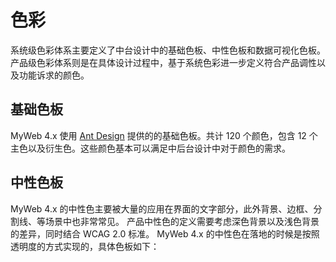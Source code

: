 # 色彩

系统级色彩体系主要定义了中台设计中的基础色板、中性色板和数据可视化色板。产品级色彩体系则是在具体设计过程中，基于系统色彩进一步定义符合产品调性以及功能诉求的颜色。

## 基础色板

MyWeb 4.x 使用 [Ant Design](https://ant.design/docs/spec/colors-cn) 提供的的基础色板。共计 120 个颜色，包含 12 个主色以及衍生色。这些颜色基本可以满足中后台设计中对于颜色的需求。

<Colors></Colors>

## 中性色板

MyWeb 4.x 的中性色主要被大量的应用在界面的文字部分，此外背景、边框、分割线、等场景中也非常常见。
产品中性色的定义需要考虑深色背景以及浅色背景的差异，同时结合 WCAG 2.0 标准。
MyWeb 4.x 的中性色在落地的时候是按照透明度的方式实现的，具体色板如下：

<NeutralColors></NeutralColors>


